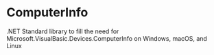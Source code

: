 # ComputerInfo
.NET Standard library to fill the need for Microsoft.VisualBasic.Devices.ComputerInfo on Windows, macOS, and Linux
